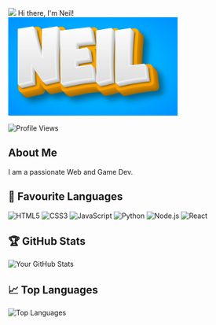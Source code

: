 ![](https://user-images.githubusercontent.com/18350557/176309783-0785949b-9127-417c-8b55-ab5a4333674e.gif) Hi there, I'm Neil!
<br>
<img src="https://github.com/neilwilliam/neilwilliam/blob/main/Neil-6-22-2024.gif" width="auto" height="200" alt="Alt Text">

![Profile Views](https://komarev.com/ghpvc/?username=neilwilliam&color=blue)

## About Me

I am a passionate Web and Game Dev. 


## 🔧 Favourite Languages

![HTML5](https://img.shields.io/badge/-HTML5-E34F26?style=flat-square&logo=html5&logoColor=white)
![CSS3](https://img.shields.io/badge/-CSS3-1572B6?style=flat-square&logo=css3)
![JavaScript](https://img.shields.io/badge/-JavaScript-000?&logo=JavaScript)
![Python](https://img.shields.io/badge/-Python-000?&logo=Python)
![Node.js](https://img.shields.io/badge/-Node.js-000?&logo=node.js)
![React](https://img.shields.io/badge/-React-000?&logo=React)

## 🏆 GitHub Stats

![Your GitHub Stats](https://github-readme-stats.vercel.app/api?username=neilwilliam&show_icons=true&theme=radical)

## 📈 Top Languages

![Top Languages](https://github-readme-stats.vercel.app/api/top-langs/?username=neilwilliam&layout=compact&theme=radical)
